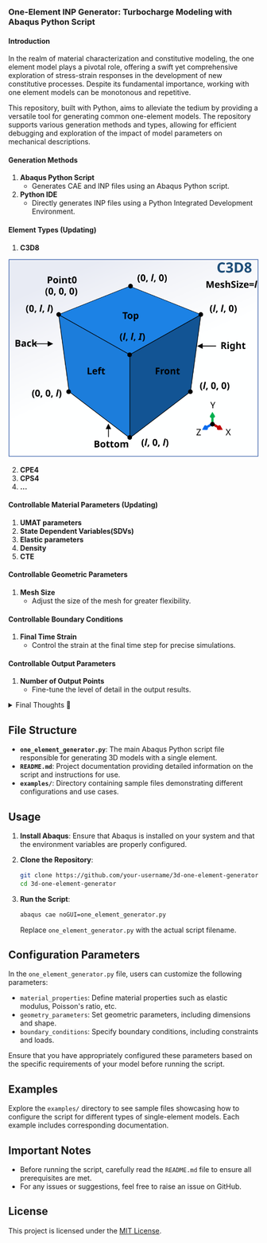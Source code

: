 ### One-Element INP Generator: Turbocharge Modeling with Abaqus Python Script

#### Introduction

In the realm of material characterization and constitutive modeling, the one element model plays a pivotal role, offering a swift yet comprehensive exploration of stress-strain responses in the development of new constitutive processes. Despite its fundamental importance, working with one element models can be monotonous and repetitive.

This repository, built with Python, aims to alleviate the tedium by providing a versatile tool for generating common one-element models. The repository supports various generation methods and types, allowing for efficient debugging and exploration of the impact of model parameters on mechanical descriptions.

#### Generation Methods
1. **Abaqus Python Script**
   - Generates CAE and INP files using an Abaqus Python script.
2. **Python IDE**
   - Directly generates INP files using a Python Integrated Development Environment.

#### Element Types (Updating)
1. **C3D8**

![c3d8](./pics/c3d8.svg)


2. **CPE4**
3. **CPS4**
4. **...**

#### Controllable Material Parameters (Updating)
1. **UMAT parameters**
2. **State Dependent Variables(SDVs)**
3. **Elastic parameters**
4. **Density**
5. **CTE**

#### Controllable Geometric Parameters
1. **Mesh Size**
   - Adjust the size of the mesh for greater flexibility.

#### Controllable Boundary Conditions
1. **Final Time Strain**
   - Control the strain at the final time step for precise simulations.

#### Controllable Output Parameters
1. **Number of Output Points**
   - Fine-tune the level of detail in the output results.


<details>
  <summary>Final Thoughts 🚀</summary>
  
  The journey of exploring one element models is not just about simulations; it's a quest for understanding the intricacies of material behavior. As you navigate through this repository, may you find inspiration in the simplicity and power of one element models.

  **Explore the diverse capabilities of this repository to streamline your one element model generation process. Transform the mundane into the extraordinary with efficient, parameterized model generation.**

  Happy modeling!
</details>


## File Structure

- **`one_element_generator.py`**: The main Abaqus Python script file responsible for generating 3D models with a single element.
- **`README.md`**: Project documentation providing detailed information on the script and instructions for use.
- **`examples/`**: Directory containing sample files demonstrating different configurations and use cases.


## Usage

1. **Install Abaqus**: Ensure that Abaqus is installed on your system and that the environment variables are properly configured.

2. **Clone the Repository**:

    ```bash
    git clone https://github.com/your-username/3d-one-element-generator.git
    cd 3d-one-element-generator
    ```

3. **Run the Script**:

    ```bash
    abaqus cae noGUI=one_element_generator.py
    ```

    Replace `one_element_generator.py` with the actual script filename.

## Configuration Parameters

In the `one_element_generator.py` file, users can customize the following parameters:

- `material_properties`: Define material properties such as elastic modulus, Poisson's ratio, etc.
- `geometry_parameters`: Set geometric parameters, including dimensions and shape.
- `boundary_conditions`: Specify boundary conditions, including constraints and loads.

Ensure that you have appropriately configured these parameters based on the specific requirements of your model before running the script.

## Examples

Explore the `examples/` directory to see sample files showcasing how to configure the script for different types of single-element models. Each example includes corresponding documentation.

## Important Notes

- Before running the script, carefully read the `README.md` file to ensure all prerequisites are met.
- For any issues or suggestions, feel free to raise an issue on GitHub.

## License

This project is licensed under the [MIT License](LICENSE).
